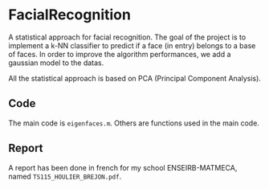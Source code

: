 # FacialRecognition
A statistical approach for facial recognition. The goal of the project is to implement a k-NN classifier to predict if a face (in entry) belongs to a base of faces. In order to improve the algorithm performances, we add a gaussian model to the datas.

All the statistical approach is based on PCA (Principal Component Analysis).

## Code
The main code is ``eigenfaces.m``. Others are functions used in the main code.

## Report
A report has been done in french for my school ENSEIRB-MATMECA, named ``TS115_HOULIER_BREJON.pdf``.
